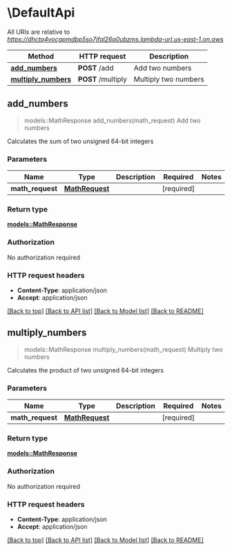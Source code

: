 # \DefaultApi

All URIs are relative to *https://dhctq4vocgpmdbp5so7jfql26q0ubzms.lambda-url.us-east-1.on.aws*

Method | HTTP request | Description
------------- | ------------- | -------------
[**add_numbers**](DefaultApi.md#add_numbers) | **POST** /add | Add two numbers
[**multiply_numbers**](DefaultApi.md#multiply_numbers) | **POST** /multiply | Multiply two numbers



## add_numbers

> models::MathResponse add_numbers(math_request)
Add two numbers

Calculates the sum of two unsigned 64-bit integers

### Parameters


Name | Type | Description  | Required | Notes
------------- | ------------- | ------------- | ------------- | -------------
**math_request** | [**MathRequest**](MathRequest.md) |  | [required] |

### Return type

[**models::MathResponse**](MathResponse.md)

### Authorization

No authorization required

### HTTP request headers

- **Content-Type**: application/json
- **Accept**: application/json

[[Back to top]](#) [[Back to API list]](../README.md#documentation-for-api-endpoints) [[Back to Model list]](../README.md#documentation-for-models) [[Back to README]](../README.md)


## multiply_numbers

> models::MathResponse multiply_numbers(math_request)
Multiply two numbers

Calculates the product of two unsigned 64-bit integers

### Parameters


Name | Type | Description  | Required | Notes
------------- | ------------- | ------------- | ------------- | -------------
**math_request** | [**MathRequest**](MathRequest.md) |  | [required] |

### Return type

[**models::MathResponse**](MathResponse.md)

### Authorization

No authorization required

### HTTP request headers

- **Content-Type**: application/json
- **Accept**: application/json

[[Back to top]](#) [[Back to API list]](../README.md#documentation-for-api-endpoints) [[Back to Model list]](../README.md#documentation-for-models) [[Back to README]](../README.md)

